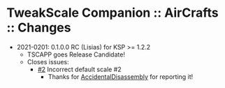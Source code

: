# TweakScale Companion :: AirCrafts :: Changes

* 2021-0201: 0.1.0.0 RC (Lisias) for KSP >= 1.2.2
	+ TSCAPP goes Release Candidate!
	+ Closes issues:
		- [#2](https://github.com/TweakScale/Companion_APP/issues/2) Incorrect default scale #2
			- Thanks for [AccidentalDisassembly](https://github.com/AccidentalDisassembly) for reporting it!
